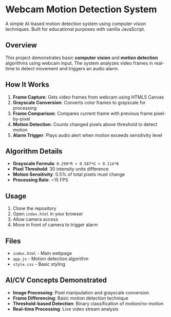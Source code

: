# Webcam Motion Detection System

A simple AI-based motion detection system using computer vision techniques. Built for educational purposes with vanilla JavaScript.

## Overview
This project demonstrates basic **computer vision** and **motion detection** algorithms using webcam input. The system analyzes video frames in real-time to detect movement and triggers an audio alarm.

## How It Works
1. **Frame Capture**: Gets video frames from webcam using HTML5 Canvas
2. **Grayscale Conversion**: Converts color frames to grayscale for processing
3. **Frame Comparison**: Compares current frame with previous frame pixel-by-pixel
4. **Motion Detection**: Counts changed pixels above threshold to detect motion
5. **Alarm Trigger**: Plays audio alert when motion exceeds sensitivity level

## Algorithm Details
- **Grayscale Formula**: `0.299*R + 0.587*G + 0.114*B`
- **Pixel Threshold**: 30 intensity units difference
- **Motion Sensitivity**: 0.5% of total pixels must change
- **Processing Rate**: ~15 FPS

## Usage
1. Clone the repository
2. Open `index.html` in your browser
3. Allow camera access
4. Move in front of camera to trigger alarm

## Files
- `index.html` - Main webpage
- `app.js` - Motion detection algorithm
- `style.css` - Basic styling

## AI/CV Concepts Demonstrated
- **Image Processing**: Pixel manipulation and grayscale conversion
- **Frame Differencing**: Basic motion detection technique
- **Threshold-based Detection**: Binary classification of motion/no-motion
- **Real-time Processing**: Live video stream analysis